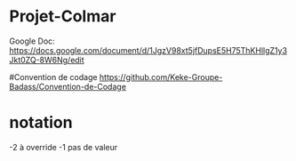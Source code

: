 # Projet-Colmar

Google Doc: https://docs.google.com/document/d/1JgzV98xt5jfDupsE5H75ThKHllgZ1y3Jkt0ZQ-8W6Ng/edit

#Convention de codage
https://github.com/Keke-Groupe-Badass/Convention-de-Codage

# notation
-2 à override
-1 pas de valeur
